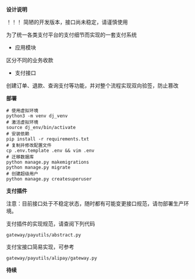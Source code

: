 **设计说明**

！！！ 简陋的开发版本，接口尚未稳定，请谨慎使用

为了统一各类支付平台的支付细节而实现的一套支付系统

* 应用模块

 区分不同的业务收款
 
* 支付接口

创建订单、退款、查询支付等功能，并对整个流程实现双向验签，防止篡改

**部署**

```shell script
# 使用虚拟环境
python3 -m venv dj_venv
# 激活虚拟环境
source dj_env/bin/activate
# 安装依赖
pip install -r requirements.txt
# 复制并修改配置文件
cp .env.template .env && vim .env
# 迁移数据库
python manage.py makemigrations
python manage.py migrate
# 创建超级用户
python manage.py createsuperuser
```

**支付插件**

注意：目前接口处于不稳定状态，随时都有可能变更接口规范，请勿部署生产环境。

支付插件的实现规范，请查阅下列代码

`gateway/payutils/abstract.py`

支付宝接口简易实现，可参考

`gateway/payutils/alipay/gateway.py`

**待续**